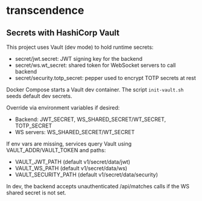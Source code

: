 # transcendence

## Secrets with HashiCorp Vault

This project uses Vault (dev mode) to hold runtime secrets:

- secret/jwt.secret: JWT signing key for the backend
- secret/ws.wt_secret: shared token for WebSocket servers to call backend
- secret/security.totp_secret: pepper used to encrypt TOTP secrets at rest

Docker Compose starts a Vault dev container. The script `init-vault.sh` seeds default dev secrets.

Override via environment variables if desired:

- Backend: JWT_SECRET, WS_SHARED_SECRET/WT_SECRET, TOTP_SECRET
- WS servers: WS_SHARED_SECRET/WT_SECRET

If env vars are missing, services query Vault using VAULT_ADDR/VAULT_TOKEN and paths:

- VAULT_JWT_PATH (default v1/secret/data/jwt)
- VAULT_WS_PATH (default v1/secret/data/ws)
- VAULT_SECURITY_PATH (default v1/secret/data/security)

In dev, the backend accepts unauthenticated /api/matches calls if the WS shared secret is not set.

